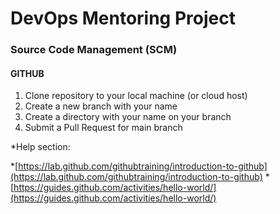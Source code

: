 # DevOps Mentoring Project

### Source Code Management (SCM)

#### GITHUB

1. Clone repository to your local machine (or cloud host)
2. Create a new branch with your name
3. Create a directory with your name on your branch
4. Submit a Pull Request for main branch


*Help section:

*[https://lab.github.com/githubtraining/introduction-to-github](https://lab.github.com/githubtraining/introduction-to-github)
*[https://guides.github.com/activities/hello-world/](https://guides.github.com/activities/hello-world/)

